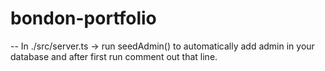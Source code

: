 # bondon-portfolio

-- In ./src/server.ts -> run seedAdmin() to automatically add admin in your database and after first run comment out that line.
